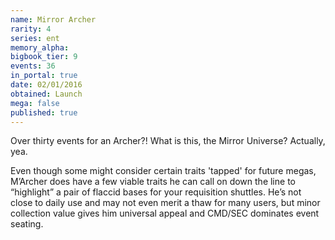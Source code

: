 ```yaml
---
name: Mirror Archer
rarity: 4
series: ent
memory_alpha:
bigbook_tier: 9
events: 36
in_portal: true
date: 02/01/2016
obtained: Launch
mega: false
published: true
---
```


Over thirty events for an Archer?! What is this, the Mirror Universe? Actually, yea. 

Even though some might consider certain traits 'tapped' for future megas, M’Archer does have a few viable traits he can call on down the line to “highlight” a pair of flaccid bases for your requisition shuttles. He’s not close to daily use and may not even merit a thaw for many users, but minor collection value gives him universal appeal and CMD/SEC dominates event seating.
